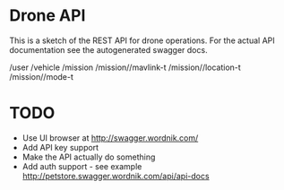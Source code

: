 
# Drone API

This is a sketch of the REST API for drone operations.  For the actual API documentation see the autogenerated swagger docs.

/user
/vehicle
/mission
/mission/<id>/mavlink-t
/mission/<id>/location-t
/mission/<id>/mode-t

# TODO

* Use UI browser at http://swagger.wordnik.com/
* Add API key support
* Make the API actually do something
* Add auth support - see example http://petstore.swagger.wordnik.com/api/api-docs
